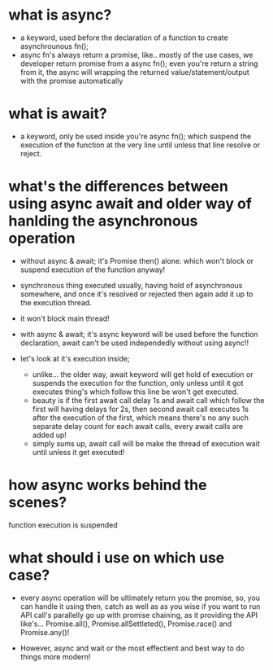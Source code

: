 # what is async?
- a keyword, used before the declaration of a function to create asynchrounous fn();
- async fn's always return a promise, like.. mostly of the use cases, we developer return promise from a async fn(); even you're return a string from it, the async will wrapping the returned value/statement/output with the promise automatically
 
# what is await?
- a keyword, only be used inside you're async fn(); which suspend the execution of the function at the very line until unless that line resolve or reject.


# what's the differences between using async await and older way of hanlding the asynchronous operation
 - without async & await; it's Promise then() alone. which won't block or suspend execution of the function anyway! 
 - synchronous thing executed usually, having hold of asynchronous somewhere, and once it's resolved or rejected then again add it up to the execution thread.
 - it won't block main thread!

 - with async & await; it's async keyword will be used before the function declaration, await can't be used independedly without using async!!
 - let's look at it's execution inside;
   - unlike... the older way, await keyword will get hold of execution or suspends the execution for the function, only unless until it got executes thing's which follow this line be won't get executed.
   - beauty is if the first await call delay 1s and await call which follow the first will having delays for 2s, then second await call executes 1s after the execution of the first, which means there's no any such separate delay count for each await calls, every await calls are added up!
   - simply sums up, await call will be make the thread of execution wait until unless it get executed!

# how async works behind the scenes?



function execution is suspended

# what should i use on which use case?
- every async operation will be ultimately return you the promise, so, you can handle it using then, catch as well as as you wise if you want to run API call's parallelly go up with promise chaining, as it providing the API like's... Promise.all(), Promise.allSettleted(), Promise.race() and Promise.any()!

- However, async and wait or the most effectient and best way to do things more modern! 